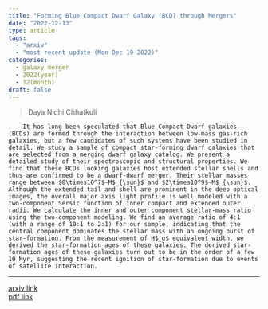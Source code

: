 ```yaml
---
title: "Forming Blue Compact Dwarf Galaxy (BCD) through Mergers"
date: "2022-12-13"
type: article
tags:
  - "arxiv"
  - "most recent update (Mon Dec 19 2022)"
categories:
  - galaxy merger
  - 2022(year)
  - 12(month)
draft: false
---
```


> Daya Nidhi Chhatkuli

        It has long been speculated that Blue Compact Dwarf galaxies (BCDs) are formed through the interaction between low-mass gas-rich galaxies, but a few candidates of such systems have been studied in detail. We study a sample of compact star-forming dwarf galaxies that are selected from a merging dwarf galaxy catalog. We present a detailed study of their spectroscopic and structural properties. We find that these BCDs looking galaxies host extended stellar shells and thus are confirmed to be a dwarf-dwarf merger. Their stellar masses range between $8\times10^7$~M$_{\sun}$ and $2\times10^9$~M$_{\sun}$. Although the extended tail and shell are prominent in the deep optical images, the overall major axis light profile is well modeled with a two-component Sérsic function of inner compact and extended outer radii. We calculate the inner and outer component stellar-mass ratio using the two-component modeling. We find an average ratio of 4:1 (with a range of 10:1 to 2:1) for our sample, indicating that the central component dominates the stellar mass with an ongoing burst of star-formation. From the measurement of H$_α$ equivalent width, we derived the star-formation ages of these galaxies. The derived star-formation ages of these galaxies turn out to be in the order of a few 10 Myr, suggesting the recent ignition of star-formation due to events of satellite interaction.

---

[arxiv link](https://arxiv.org/abs/2212.07022)  
[pdf link](https://arxiv.org/pdf/2212.07022)

